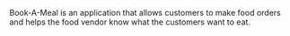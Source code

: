 Book-A-Meal is an application that allows customers to make food orders
and helps the food vendor know what the customers want to eat.
